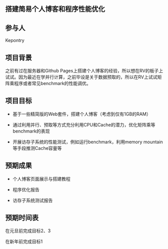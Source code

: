 ## 搭建简易个人博客和程序性能优化

## 参与人

Kepontry

## 项目背景

之前有过在服务器和Github Pages上搭建个人博客的经验，所以想在RV的板子上试试。因为最近在学并行计算，之前毕设是关于数据预取的，所以在RV上试试矩阵乘程序或者常见benchmark的性能调优。

## 项目目标

- 基于一些精简版的Web套件，搭建个人博客（考虑到仅有1GB的RAM）

- 通过利用并行、预取等方式充分利用CPU和Cache的潜力，优化矩阵乘等benchmark的表现

- 开展访存子系统的性能测试，例如运行benchmark，利用memory mountain等手段推测Cache容量等

## 预期成果

- 个人博客页面展示与搭建教程

- 程序优化报告

- 访存子系统测试报告

## 预期时间表

在元旦前完成目标2、3

在新年前完成目标1